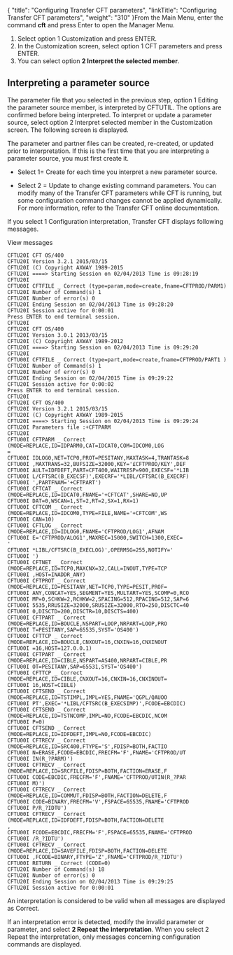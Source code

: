 {
    "title": "Configuring Transfer CFT parameters",
    "linkTitle": "Configuring Transfer CFT parameters",
    "weight": "310"
}From the <span class="italic_in_para">Main Menu</span>, enter the command <span class="code" style="font-weight: bold;">cft</span> and press <span class="bold_in_para">Enter</span> to open the <span class="italic_in_para">Manager Menu</span>.

1.  Select option 1 Customization and press ENTER.
2.  In the Customization screen, select option 1 CFT parameters and press ENTER.
3.  You can select option **2 Interpret the selected member**.

<span id="Interpreting a parameter source"></span>

## Interpreting a parameter source

The parameter file that you selected in the previous step, option 1 Editing the parameter source member, is interpreted by CFTUTIL. The options are confirmed before being interpreted. To interpret or update a parameter source, select option 2 Interpret selected member in the Customization screen. The following screen is displayed.

The parameter and partner files can be created, re-created, or updated prior to interpretation. If this is the first time that you are interpreting a parameter source, you must first create it.

-   Select 1= Create for each time you interpret a new parameter source.

<!-- -->

-   Select 2 = Update to change existing command parameters. You can modify many of the Transfer CFT parameters while CFT is running, but some configuration command changes cannot be applied dynamically. For more information, refer to the Transfer CFT online documentation.

If you select 1 Configuration interpretation, Transfer CFT displays following messages.

<span class="autonumber"></span>View messages



    CFTU20I CFT OS/400
    CFTU20I Version 3.2.1 2015/03/15
    CFTU20I (C) Copyright AXWAY 1989-2015
    CFTU20I ====> Starting Session on 02/04/2013 Time is 09:28:19
    CFTU20I
    CFTU00I CFTFILE _ Correct (type=param,mode=create,fname=CFTPROD/PARM1) CFTU20I Number of Command(s) 1
    CFTU20I Number of error(s) 0
    CFTU20I Ending Session on 02/04/2013 Time is 09:28:20
    CFTU20I Session active for 0:00:01
    Press ENTER to end terminal session.
    CFTU20I
    CFTU20I CFT OS/400
    CFTU20I Version 3.0.1 2013/03/15
    CFTU20I (C) Copyright AXWAY 1989-2012
    CFTU20I ====> Starting Session on 02/04/2013 Time is 09:29:20
    CFTU20I
    CFTU00I CFTFILE _ Correct (type=part,mode=create,fname=CFTPROD/PART1 )
    CFTU20I Number of Command(s) 1
    CFTU20I Number of error(s) 0
    CFTU20I Ending Session on 02/04/2015 Time is 09:29:22
    CFTU20I Session active for 0:00:02
    Press ENTER to end terminal session.
    CFTU20I
    CFTU20I CFT OS/400
    CFTU20I Version 3.2.1 2015/03/15
    CFTU20I (C) Copyright AXWAY 1989-2015
    CFTU20I ====> Starting Session on 02/04/2013 Time is 09:29:24
    CFTU20I Parameters file :+CFTPARM
    CFTU20I
    CFTU00I CFTPARM _ Correct (MODE=REPLACE,ID=IDPARM0,CAT=IDCAT0,COM=IDCOM0,LOG
    =
    CFTU00I IDLOG0,NET=TCP0,PROT=PESITANY,MAXTASK=4,TRANTASK=8
    CFTU00I ,MAXTRANS=32,BUFSIZE=32000,KEY='£CFTPROD/KEY',DEF
    CFTU00I AULT=IDFDEFT,PART=CFT400,WAITRESP=900,EXECSF='*LIB
    CFTU00I L/CFTSRC(B_EXECSF)',EXECRF='*LIBL/CFTSRC(B_EXECRF)
    CFTU00I ',PARTFNAM='+CFTPART')
    CFTU00I CFTCAT _ Correct (MODE=REPLACE,ID=IDCAT0,FNAME='+CFTCAT',SHARE=NO,UP
    CFTU00I DAT=0,WSCAN=1,ST=2,RT=2,SX=1,RX=1)
    CFTU00I CFTCOM _ Correct (MODE=REPLACE,ID=IDCOM0,TYPE=FILE,NAME='+CFTCOM',WS
    CFTU00I CAN=10)
    CFTU00I CFTLOG _ Correct (MODE=REPLACE,ID=IDLOG0,FNAME='CFTPROD/LOG1',AFNAM
    CFTU00I E='CFTPROD/ALOG1',MAXREC=15000,SWITCH=1300,EXEC=
    '
    CFTU00I *LIBL/CFTSRC(B_EXECLOG)',OPERMSG=255,NOTIFY='
    CFTU00I ')
    CFTU00I CFTNET _ Correct (MODE=REPLACE,ID=TCP0,MAXCNX=32,CALL=INOUT,TYPE=TCP
    CFTU00I ,HOST=INADDR_ANY)
    CFTU00I CFTPROT _ Correct (MODE=REPLACE,ID=PESITANY,NET=TCP0,TYPE=PESIT,PROF=
    CFTU00I ANY,CONCAT=YES,SEGMENT=YES,MULTART=YES,SCOMP=0,RCO
    CFTU00I MP=0,SCHKW=2,RCHKW=2,SPACING=512,RPACING=512,SAP=6
    CFTU00I 5535,RRUSIZE=32000,SRUSIZE=32000,RTO=250,DISCTC=40
    CFTU00I 0,DISCTD=200,DISCTR=10,DISCTS=400)
    CFTU00I CFTPART _ Correct (MODE=REPLACE,ID=BOUCLE,NSPART=LOOP,NRPART=LOOP,PRO
    CFTU00I T=PESITANY,SAP=65535,SYST='OS400')
    CFTU00I CFTTCP _ Correct (MODE=REPLACE,ID=BOUCLE,CNXOUT=16,CNXIN=16,CNXINOUT
    CFTU00I =16,HOST=127.0.0.1)
    CFTU00I CFTPART _ Correct (MODE=REPLACE,ID=CIBLE,NSPART=AS400,NRPART=CIBLE,PR
    CFTU00I OT=PESITANY,SAP=65531,SYST='OS400')
    CFTU00I CFTTCP _ Correct (MODE=REPLACE,ID=CIBLE,CNXOUT=16,CNXIN=16,CNXINOUT=
    CFTU00I 16,HOST=CIBLE)
    CFTU00I CFTSEND _ Correct (MODE=REPLACE,ID=TSTIMPL,IMPL=YES,FNAME='QGPL/QAUOO
    CFTU00I PT',EXEC='*LIBL/CFTSRC(B_EXECSIMP)',FCODE=EBCDIC)
    CFTU00I CFTSEND _ Correct (MODE=REPLACE,ID=TSTNCOMP,IMPL=NO,FCODE=EBCDIC,NCOM
    CFTU00I P=0)
    CFTU00I CFTSEND _ Correct (MODE=REPLACE,ID=IDFDEFT,IMPL=NO,FCODE=EBCDIC)
    CFTU00I CFTRECV _ Correct (MODE=REPLACE,ID=SRC400,FTYPE='S',FDISP=BOTH,FACTIO
    CFTU00I N=ERASE,FCODE=EBCDIC,FRECFM='F',FNAME='CFTPROD/UT
    CFTU00I IN(R_?PARM)')
    CFTU00I CFTRECV _ Correct (MODE=REPLACE,ID=SRCFILE,FDISP=BOTH,FACTION=ERASE,F
    CFTU00I CODE=EBCDIC,FRECFM='F',FNAME='CFTPROD/UTIN(R_?PAR
    CFTU00I M)')
    CFTU00I CFTRECV _ Correct (MODE=REPLACE,ID=COMMUT,FDISP=BOTH,FACTION=DELETE,F
    CFTU00I CODE=BINARY,FRECFM='V',FSPACE=65535,FNAME='CFTPROD
    CFTU00I P/R_?IDTU')
    CFTU00I CFTRECV _ Correct (MODE=REPLACE,ID=IDFDEFT,FDISP=BOTH,FACTION=DELETE
    ,
    CFTU00I FCODE=EBCDIC,FRECFM='F',FSPACE=65535,FNAME='CFTPROD
    CFTU00I /R_?IDTU')
    CFTU00I CFTRECV _ Correct (MODE=REPLACE,ID=SAVEFILE,FDISP=BOTH,FACTION=DELETE
    CFTU00I ,FCODE=BINARY,FTYPE='Z',FNAME='CFTPROD/R_?IDTU')
    CFTU00I RETURN _ Correct (CODE=0)
    CFTU20I Number of Command(s) 18
    CFTU20I Number of error(s) 0
    CFTU20I Ending Session on 02/04/2013 Time is 09:29:25
    CFTU20I Session active for 0:00:01

An interpretation is considered to be valid when all messages are displayed as Correct.

If an interpretation error is detected, modify the invalid parameter or parameter, and select **2 Repeat the interpretation**. When you select 2 Repeat the interpretation, only messages concerning configuration commands are displayed.
